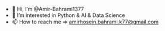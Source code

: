 - 👋 Hi, I’m @Amir-Bahrami1377
- 👀 I’m interested in Python & AI & Data Science
- 📫 How to reach me => amirhosein.bahrami.k77@gmail.com
